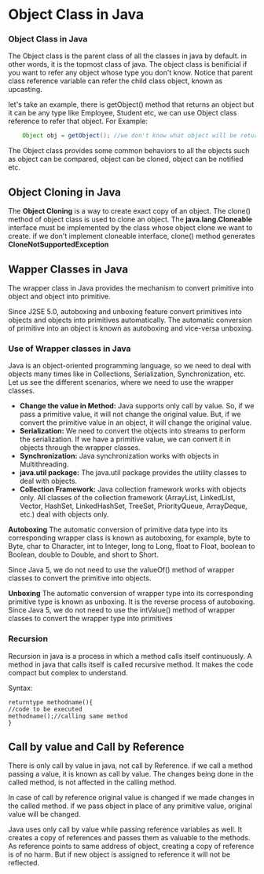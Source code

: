 # Object Class in Java

### **Object Class in Java**

The Object class is the parent class of all the classes in java by default. in other words, it is the topmost class of java.
The object class is benificial if you want to refer any object whose type you don't know. Notice that parent class reference variable can refer the child class object, known as upcasting.

let's take an example, there is getObject() method that returns an object but it can be any type like Employee, Student etc, we can use Object class reference to refer that object. For Example:

```java
    Object obj = getObject(); //we don't know what object will be returned from this method.

```

The Object class provides some common behaviors to all the objects such as object can be compared, object can be cloned, object can be notified etc.

## Object Cloning in Java

The **Object Cloning** is a way to create exact copy of an object. The clone() method of object class is used to clone an object.
The **java.lang.Cloneable** interface must be implemented by the class whose object clone we want to create. if we don't implement cloneable interface, clone() method generates **CloneNotSupportedException**

## Wapper Classes in Java

The wrapper class in Java provides the mechanism to convert primitive into object and object into primitive.

Since J2SE 5.0, autoboxing and unboxing feature convert primitives into objects and objects into primitives automatically. The automatic conversion of primitive into an object is known as autoboxing and vice-versa unboxing.

### Use of Wrapper classes in Java

Java is an object-oriented programming language, so we need to deal with objects many times like in Collections, Serialization, Synchronization, etc. Let us see the different scenarios, where we need to use the wrapper classes.

- **Change the value in Method:** Java supports only call by value. So, if we pass a primitive value, it will not change the original value. But, if we convert the primitive value in an object, it will change the original value.
- **Serialization:** We need to convert the objects into streams to perform the serialization. If we have a primitive value, we can convert it in objects through the wrapper classes.
- **Synchronization:** Java synchronization works with objects in Multithreading.
- **java.util package:** The java.util package provides the utility classes to deal with objects.
- **Collection Framework:** Java collection framework works with objects only. All classes of the collection framework (ArrayList, LinkedList, Vector, HashSet, LinkedHashSet, TreeSet, PriorityQueue, ArrayDeque, etc.) deal with objects only.

**Autoboxing**
The automatic conversion of primitive data type into its corresponding wrapper class is known as autoboxing, for example, byte to Byte, char to Character, int to Integer, long to Long, float to Float, boolean to Boolean, double to Double, and short to Short.

Since Java 5, we do not need to use the valueOf() method of wrapper classes to convert the primitive into objects.

**Unboxing**
The automatic conversion of wrapper type into its corresponding primitive type is known as unboxing. It is the reverse process of autoboxing.
Since Java 5, we do not need to use the intValue() method of wrapper classes to convert the wrapper type into primitives

### Recursion

Recursion in java is a process in which a method calls itself continuously. A method in java that calls itself is called recursive method.
It makes the code compact but complex to understand.

Syntax:

```
returntype methodname(){
//code to be executed
methodname();//calling same method
}
```

## Call by value and Call by Reference

There is only call by value in java, not call by Reference. if we call a method passing a value, it is known as call by value. The changes being done in the called method, is not affected in the calling method.

In case of call by reference original value is changed if we made changes in the called method. if we pass object in place of any primitive value, original value will be changed.

Java uses only call by value while passing reference variables as well. It creates a copy of references and passes them as valuable to the methods. As reference points to same address of object, creating a copy of reference is of no harm. But if new object is assigned to reference it will not be reflected.
